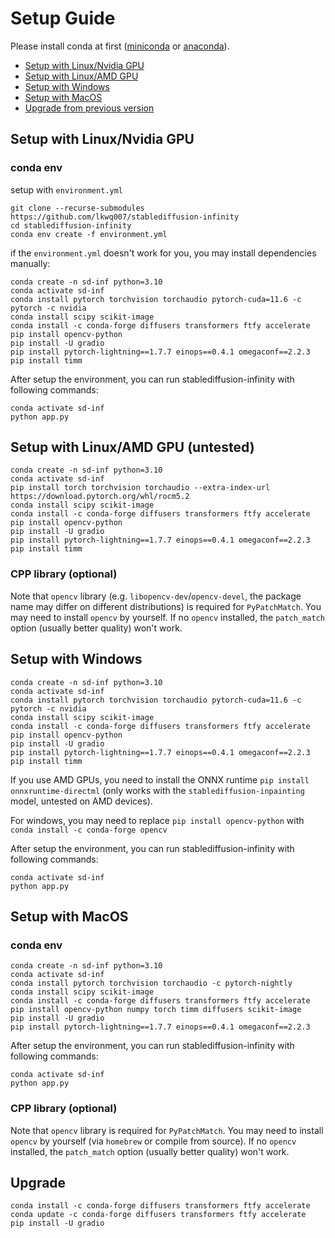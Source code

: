 # Setup Guide

Please install conda at first ([miniconda](https://docs.conda.io/en/latest/miniconda.html) or [anaconda](https://docs.anaconda.com/anaconda/install/)). 

- [Setup with Linux/Nvidia GPU](#linux)
- [Setup with Linux/AMD GPU](#linux-amd)
- [Setup with Windows](#windows-nvidia)
- [Setup with MacOS](#macos)
- [Upgrade from previous version](#upgrade)

## Setup with Linux/Nvidia GPU <a name="linux"></a>

### conda env
setup with `environment.yml`
```
git clone --recurse-submodules https://github.com/lkwq007/stablediffusion-infinity
cd stablediffusion-infinity
conda env create -f environment.yml
```

if the `environment.yml` doesn't work for you, you may install dependencies manually: 
```
conda create -n sd-inf python=3.10
conda activate sd-inf
conda install pytorch torchvision torchaudio pytorch-cuda=11.6 -c pytorch -c nvidia
conda install scipy scikit-image
conda install -c conda-forge diffusers transformers ftfy accelerate
pip install opencv-python
pip install -U gradio
pip install pytorch-lightning==1.7.7 einops==0.4.1 omegaconf==2.2.3
pip install timm
```

After setup the environment, you can run stablediffusion-infinity with following commands:
```
conda activate sd-inf
python app.py
```

## Setup with Linux/AMD GPU <a name="linux-amd"></a> (untested)

```
conda create -n sd-inf python=3.10
conda activate sd-inf
pip install torch torchvision torchaudio --extra-index-url https://download.pytorch.org/whl/rocm5.2
conda install scipy scikit-image
conda install -c conda-forge diffusers transformers ftfy accelerate
pip install opencv-python
pip install -U gradio
pip install pytorch-lightning==1.7.7 einops==0.4.1 omegaconf==2.2.3
pip install timm
```


### CPP library (optional)

Note that `opencv` library (e.g. `libopencv-dev`/`opencv-devel`, the package name may differ on different distributions) is required for `PyPatchMatch`. You may need to install `opencv` by yourself. If no `opencv` installed, the `patch_match` option (usually better quality) won't work. 

## Setup with Windows <a name="windows"></a>


```
conda create -n sd-inf python=3.10
conda activate sd-inf
conda install pytorch torchvision torchaudio pytorch-cuda=11.6 -c pytorch -c nvidia
conda install scipy scikit-image
conda install -c conda-forge diffusers transformers ftfy accelerate
pip install opencv-python
pip install -U gradio
pip install pytorch-lightning==1.7.7 einops==0.4.1 omegaconf==2.2.3
pip install timm
```

If you use AMD GPUs, you need to install the ONNX runtime `pip install onnxruntime-directml` (only works with the `stablediffusion-inpainting` model, untested on AMD devices). 

For windows, you may need to replace `pip install opencv-python` with `conda install -c conda-forge opencv`

After setup the environment, you can run stablediffusion-infinity with following commands:
```
conda activate sd-inf
python app.py
```
## Setup with MacOS <a name="macos"></a>

### conda env
```
conda create -n sd-inf python=3.10
conda activate sd-inf
conda install pytorch torchvision torchaudio -c pytorch-nightly
conda install scipy scikit-image
conda install -c conda-forge diffusers transformers ftfy accelerate
pip install opencv-python numpy torch timm diffusers scikit-image
pip install -U gradio
pip install pytorch-lightning==1.7.7 einops==0.4.1 omegaconf==2.2.3
```

After setup the environment, you can run stablediffusion-infinity with following commands:
```
conda activate sd-inf
python app.py
```
### CPP library (optional)

Note that `opencv` library is required for `PyPatchMatch`. You may need to install `opencv` by yourself (via `homebrew` or compile from source). If no `opencv` installed, the `patch_match` option (usually better quality) won't work. 

## Upgrade <a name="upgrade"></a>

```
conda install -c conda-forge diffusers transformers ftfy accelerate
conda update -c conda-forge diffusers transformers ftfy accelerate
pip install -U gradio
```